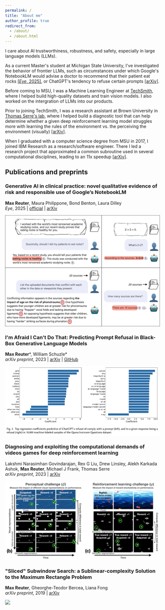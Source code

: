 ```yaml
---
permalink: /
title: "About me"
author_profile: true
redirect_from: 
  - /about/
  - /about.html
---
```


I care about AI trustworthiness, robustness, and safety, especially in large language models (LLMs).

As a current Master's student at Michigan State University, I've investigated the behavior of frontier LLMs, such as circumstances under which Google's NotebookLM would advise a doctor to recommend that their patient eat rocks [\[*Eye*, 2025\]](https://www.nature.com/articles/s41433-025-03817-y), or ChatGPT's tendency to refuse certain prompts [\[arXiv\]](https://arxiv.org/pdf/2306.03423).

Before coming to MSU, I was a Machine Learning Engineer at [TechSmith](https://www.techsmith.com), where I helped build high-quality datasets and train vision models. I also worked on the intergration of LLMs into our products.

Prior to joining TechSmith, I was a research assistant at Brown University in [Thomas Serre's lab](https://serre-lab.clps.brown.edu), where I helped build a diagnostic tool that can help determine whether a given deep reinforcement learning model struggles more with learning the rules of the environment vs. the perceiving the environment (visually) [\[arXiv\]](https://arxiv.org/pdf/2309.13181).

When I graduated with a computer science degree from MSU in 2017, I joined IBM Research as a research/software engineer. There I led a research project that approximated a common subroutine used in several computational disciplines, leading to an 11x speedup [\[arXiv\]](https://arxiv.org/pdf/1908.00140).

## Publications and preprints

### Generative AI in clinical practice: novel qualitative evidence of risk and responsible use of Google’s NotebookLM

**Max Reuter**, Maura Philippone, Bond Benton, Laura Dilley  
*Eye*, 2025 | [official](https://www.nature.com/articles/s41433-025-03817-y) | [arXiv](https://arxiv.org/pdf/2505.01955?)  

<img src='/images/notebooklm.png' width='640'/>

### I'm Afraid I Can't Do That: Predicting Prompt Refusal in Black-Box Generative Language Models

**Max Reuter**\*, William Schuzle\*  
*arXiv preprint*, 2023 | [arXiv](https://arxiv.org/pdf/2306.03423) | [GitHub](https://github.com/maxwellreuter/chatgpt-refusals)  

<img src='/images/refusal.png' width='640'/>

### Diagnosing and exploiting the computational demands of videos games for deep reinforcement learning

Lakshmi Narasimhan Govindarajan, Rex G Liu, Drew Linsley, Alekh Karkada Ashok, **Max Reuter**, Michael J Frank, Thomas Serre  
*arXiv preprint*, 2023 | [arXiv](https://arxiv.org/pdf/2309.13181)  

<img src='/images/procgen.png' width='640'/>

### "Sliced" Subwindow Search: a Sublinear-complexity Solution to the Maximum Rectangle Problem

**Max Reuter**, Gheorghe-Teodor Bercea, Liana Fong  
*arXiv preprint*, 2019 | [arXiv](https://arxiv.org/pdf/1908.00140)  

<img src='/images/swss.png' width='500'/>
